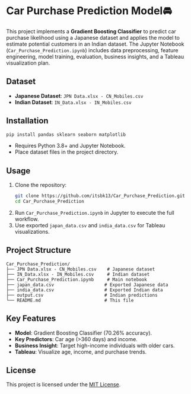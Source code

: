 # Car Purchase Prediction Model🚘

This project implements a **Gradient Boosting Classifier** to predict car purchase likelihood using a Japanese dataset and applies the model to estimate potential customers in an Indian dataset. The Jupyter Notebook (`Car_Purchase_Prediction.ipynb`) includes data preprocessing, feature engineering, model training, evaluation, business insights, and a Tableau visualization plan.

## Dataset
- **Japanese Dataset**: `JPN Data.xlsx - CN_Mobiles.csv`
- **Indian Dataset**: `IN_Data.xlsx - IN_Mobiles.csv`

## Installation
```bash
pip install pandas sklearn seaborn matplotlib
```
- Requires Python 3.8+ and Jupyter Notebook.
- Place dataset files in the project directory.

## Usage
1. Clone the repository:
   ```bash
   git clone https://github.com/itsbk13/Car_Purchase_Prediction.git
   cd Car_Purchase_Prediction
   ```
2. Run `Car_Purchase_Prediction.ipynb` in Jupyter to execute the full workflow.
3. Use exported `japan_data.csv` and `india_data.csv` for Tableau visualizations.

## Project Structure
```
Car_Purchase_Prediction/
├── JPN Data.xlsx - CN_Mobiles.csv    # Japanese dataset
├── IN_Data.xlsx - IN_Mobiles.csv     # Indian dataset
├── Car_Purchase_Prediction.ipynb     # Main notebook
├── japan_data.csv                   # Exported Japanese data
├── india_data.csv                   # Exported Indian data
├── output.csv                       # Indian predictions
└── README.md                        # This file
```

## Key Features
- **Model**: Gradient Boosting Classifier (70.26% accuracy).
- **Key Predictors**: Car age (>360 days) and income.
- **Business Insight**: Target high-income individuals with older cars.
- **Tableau**: Visualize age, income, and purchase trends.

## License
This project is licensed under the [MIT License](LICENSE).
